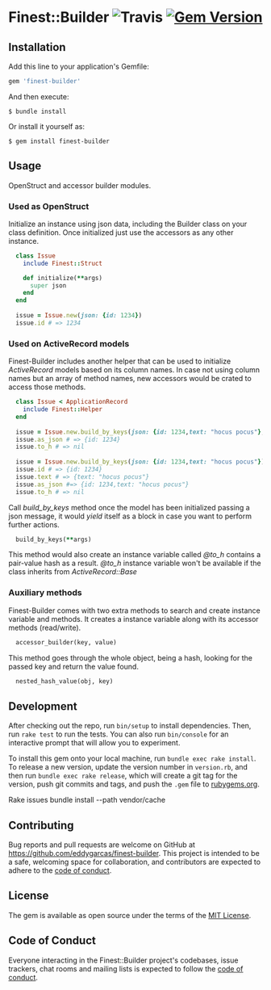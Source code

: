 # Finest::Builder ![Travis](https://travis-ci.com/eddygarcas/finest-builder.svg) [![Gem Version](https://badge.fury.io/rb/finest-builder.svg)](https://badge.fury.io/rb/finest-builder)

## Installation

Add this line to your application's Gemfile:

```ruby
gem 'finest-builder'
```

And then execute:

    $ bundle install

Or install it yourself as:

    $ gem install finest-builder

## Usage
OpenStruct and accessor builder modules.

### Used as OpenStruct
Initialize an instance using json data, including the Builder class on your class definition.
Once initialized just use the accessors as any other instance. 
```ruby
  class Issue
    include Finest::Struct

    def initialize(**args)
      super json
    end
  end
  
  issue = Issue.new(json: {id: 1234})
  issue.id # => 1234
```

### Used on ActiveRecord models
Finest-Builder includes another helper that can be used to initialize *ActiveRecord* models based on its column names.
In case not using column names but an array of method names, new accessors would be crated to access those methods.
```ruby
  class Issue < ApplicationRecord
    include Finest::Helper
  end
    
  issue = Issue.new.build_by_keys(json: {id: 1234,text: "hocus pocus"},keys: Issue.column_names) # => Issue.column_names = id:
  issue.as_json # => {id: 1234}
  issue.to_h # => nil
  
  issue = Issue.new.build_by_keys(json: {id: 1234,text: "hocus pocus"}) # => Issue.column_names = id:
  issue.id # => {id: 1234}
  issue.text # => {text: "hocus pocus"}
  issue.as_json #=> {id: 1234,text: "hocus pocus"}
  issue.to_h # => nil
```


Call *build_by_keys* method once the model has been initialized passing a json message,
it would *yield* itself as a block in case you want to perform further actions. 
```ruby  
  build_by_keys(**args) 
```
This method would also create an instance variable called *@to_h* contains a pair-value hash as a result. 
*@to_h* instance variable won't be available if the class inherits from *ActiveRecord::Base* 

### Auxiliary methods
Finest-Builder comes with two extra methods to search and create instance variable and methods.
It creates a instance variable along with its accessor methods (read/write).
```ruby  
  accessor_builder(key, value) 
```
This method goes through the whole object, being a hash, looking for the passed key and return the value found.
```ruby  
  nested_hash_value(obj, key) 
```


## Development

After checking out the repo, run `bin/setup` to install dependencies. Then, run `rake test` to run the tests. You can also run `bin/console` for an interactive prompt that will allow you to experiment.

To install this gem onto your local machine, run `bundle exec rake install`. To release a new version, update the version number in `version.rb`, and then run `bundle exec rake release`, which will create a git tag for the version, push git commits and tags, and push the `.gem` file to [rubygems.org](https://rubygems.org).

Rake issues  bundle install --path vendor/cache

## Contributing

Bug reports and pull requests are welcome on GitHub at https://github.com/eddygarcas/finest-builder. This project is intended to be a safe, welcoming space for collaboration, and contributors are expected to adhere to the [code of conduct](https://github.com/[USERNAME]/Finest-builder/blob/master/CODE_OF_CONDUCT.md).


## License

The gem is available as open source under the terms of the [MIT License](https://opensource.org/licenses/MIT).

## Code of Conduct

Everyone interacting in the Finest::Builder project's codebases, issue trackers, chat rooms and mailing lists is expected to follow the [code of conduct](https://github.com/[USERNAME]/binky-builder/blob/master/CODE_OF_CONDUCT.md).
